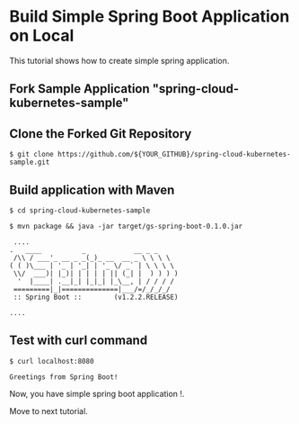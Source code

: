 # Build Simple Spring Boot Application on Local

This tutorial shows how to create simple spring application.

## Fork Sample Application "spring-cloud-kubernetes-sample"

## Clone the Forked Git Repository
```
$ git clone https://github.com/${YOUR_GITHUB}/spring-cloud-kubernetes-sample.git

```

## Build application with Maven 
```
$ cd spring-cloud-kubernetes-sample

$ mvn package && java -jar target/gs-spring-boot-0.1.0.jar

 ....
.   ____          _            __ _ _
 /\\ / ___'_ __ _ _(_)_ __  __ _ \ \ \ \
( ( )\___ | '_ | '_| | '_ \/ _` | \ \ \ \
 \\/  ___)| |_)| | | | | || (_| |  ) ) ) )
  '  |____| .__|_| |_|_| |_\__, | / / / /
 =========|_|==============|___/=/_/_/_/
 :: Spring Boot ::        (v1.2.2.RELEASE)

....
```
## Test with curl command
```
$ curl localhost:8080

Greetings from Spring Boot!
```


Now, you have simple spring boot application !.

Move to next tutorial.


